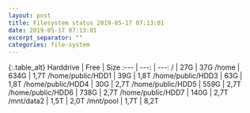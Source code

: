 ```yaml
---
layout: post
title: Filesystem status 2019-05-17 07:13:01
date: 2019-05-17 07:13:01
excerpt_separator: ""
categories: file-system
---
```

{:.table_alt}
Harddrive | Free | Size
:--- | ---: | ---:
/ | 27G | 37G
/home | 634G | 1,7T
/home/public/HDD1 | 39G | 1,8T
/home/public/HDD3 | 63G | 1,8T
/home/public/HDD4 | 30G | 2,7T
/home/public/HDD5 | 559G | 2,7T
/home/public/HDD6 | 738G | 2,7T
/home/public/HDD7 | 140G | 2,7T
/mnt/data2 | 1,5T | 2,0T
/mnt/pool | 1,7T | 8,2T
